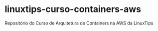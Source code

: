# linuxtips-curso-containers-aws
Repositório do Curso de Arquitetura de Containers na AWS da LinuxTips
